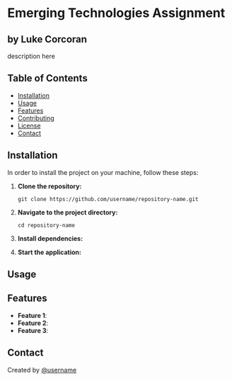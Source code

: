 # Emerging Technologies Assignment
## by Luke Corcoran

description here

## Table of Contents
- [Installation](#installation)
- [Usage](#usage)
- [Features](#features)
- [Contributing](#contributing)
- [License](#license)
- [Contact](#contact)

## Installation

In order to install the project on your machine, follow these steps:

1. **Clone the repository:**
   ```
   git clone https://github.com/username/repository-name.git
   ```
   
2. **Navigate to the project directory:**
   ```
   cd repository-name
   ```
   
3. **Install dependencies:**
4. **Start the application:**

## Usage


## Features

- **Feature 1**: 
- **Feature 2**: 
- **Feature 3**: 


## Contact

Created by [@username](https://github.com/username)
